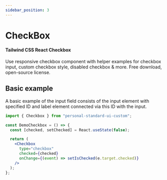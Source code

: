 ```yaml
---
sidebar_position: 3
---
```


# CheckBox

#### Tailwind CSS React Checkbox

Use responsive checkbox component with helper examples for checkbox input, custom checkbox style, disabled checkbox & more. Free download, open-source license.

## Basic example

A basic example of the input field consists of the input element with specified ID and label element connected via this ID with the input.

```jsx
import { Checkbox } from "personal-standard-ui-custom";

const DemoCheckbox = () => {
  const [checked, setChecked] = React.useState(false);

  return (
    <Checkbox
      type="checkbox"
      checked={checked}
      onChange={(event) => setIsChecked(e.target.checked)}
    />
  );
};
```
